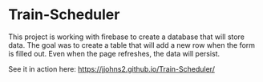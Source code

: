 # Train-Scheduler

This project is working with firebase to create a database that will store data. The goal was to create a table that will add a new row when the form is filled out. Even when the page refreshes, the data will persist.

See it in action here: https://jjohns2.github.io/Train-Scheduler/
